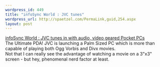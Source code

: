 ```yaml
--- 
wordpress_id: 449
title: "infoSync World : JVC tunes"
wordpress_url: http://spaetzel.com/PermaLink,guid,254.aspx
layout: post
---
```

<a href="http://www.infosyncworld.com/news/n/3723.html">infoSync World : JVC tunes
        in with audio, video geared Pocket PCs</a>
        <br />
        The Ultimate PDA! JVC is launching a Palm Sized PC which is more than capable of playing
        both Ogg Vorbis and Divx movies.<br />
        Not that I can really see the advantage of watching a movie on a 3"x3" screen - but
        hey, phenomenal nerd factor at least.<img width="0" height="0" src="http://spaetzel.com/aggbug.ashx?id=254" />
